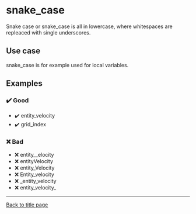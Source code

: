 # snake_case

Snake case or snake_case is all in lowercase, where whitespaces are repleaced with single underscores.

## Use case

snake_case is for example used for local variables.

## Examples

### ✔️ Good

- ✔️ entity\_velocity
- ✔️ grid\_index

### ❌ Bad

- ❌ entity\_\_elocity
- ❌ entityVelocity
- ❌ entity\_Velocity
- ❌ Entity\_velocity
- ❌ \_entity\_velocity
- ❌ entity_velocity\_

---

[Back to title page](README)